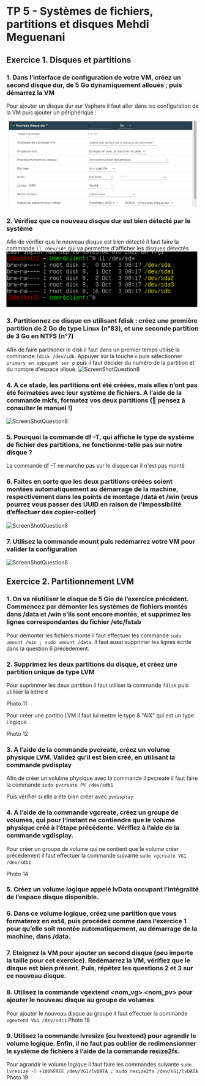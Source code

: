 # TP 5 - Systèmes de fichiers, partitions et disques Mehdi Meguenani

## Exercice 1. Disques et partitions

### 1. Dans l’interface de configuration de votre VM, créez un second disque dur, de 5 Go dynamiquement alloués ; puis démarrez la VM

Pour ajouter un disque dur sur Vsphere il faut aller dans les configuration de la VM puis ajouter un périphérique : 

![ScreenShotQuestion8](./assetp5/Q1.PNG)

### 2. Vérifiez que ce nouveau disque dur est bien détecté par le système

Afin de vérifier que le nouveau disque est bien détecté il faut faire la commande ``` ll /dev/sd* ``` qui va permettre d'afficher les disques détectés
![ScreenShotQuestion8](./assetp5/Q2.PNG)

### 3. Partitionnez ce disque en utilisant fdisk : créez une première partition de 2 Go de type Linux (n°83), et une seconde partition de 3 Go en NTFS (n°7)

Afin de faire partitioner le disk il faut dans un premier temps utilisé la commande ``` fdisk /dev/sdb ```. Appuyer sur la touche ``` n ``` puis sélectionner 
``` primary en appuyant sur p ``` puis il faut décider du numéro de la partition et du nombre d'espace alloué.
![ScreenShotQuestion8](./assetp5/Q3.PNG)

### 4. A ce stade, les partitions ont été créées, mais elles n’ont pas été formatées avec leur système de fichiers. A l’aide de la commande mkfs, formatez vos deux partitions ( pensez à consulter le manuel !)

![ScreenShotQuestion8](./assetp5/Q4.PNG)

### 5. Pourquoi la commande df -T, qui affiche le type de système de fichier des partitions, ne fonctionne-telle pas sur notre disque ?

La commande df -T ne marche pas sur le disque car il n'est pas monté 

### 6. Faites en sorte que les deux partitions créées soient montées automatiquement au démarrage de la machine, respectivement dans les points de montage /data et /win (vous pourrez vous passer des UUID en raison de l’impossibilité d’effectuer des copier-coller)
![ScreenShotQuestion8](./assetp5/Q6.PNG)

### 7. Utilisez la commande mount puis redémarrez votre VM pour valider la configuration

![ScreenShotQuestion8](./assetp5/Q7.PNG)

## Exercice 2. Partitionnement LVM

### 1. On va réutiliser le disque de 5 Gio de l’exercice précédent. Commencez par démonter les systèmes de fichiers montés dans /data et /win s’ils sont encore montés, et supprimez les lignes correspondantes du fichier /etc/fstab

Pour démonter les fichiers monté il faut effectuer les commande ``` sudo umount /win ; sudo umount /data ```. Il faut aussi supprimer les lignes écrite dans la question 6 précèdement.

### 2. Supprimez les deux partitions du disque, et créez une partition unique de type LVM

Pour suprimmer les deux partition il faut utiliser la commande ``` fdisk ``` puis utiliser la lettre ``` d ``` 

Photo 11

Pour créer une partitio LVM il faut lui mettre le type 8 "AIX" qui est un type Logique .

Photo 12


### 3. A l’aide de la commande pvcreate, créez un volume physique LVM. Validez qu’il est bien créé, en utilisant la commande pvdisplay

Afin de créer un volulme physique avec la commande il pvcreate il faut faire la commande ``` sudo pvcreate PV /dev/sdb1 ```

Puis vérifier si elle a été bien créer avec ``` pvdisplay ``` 


### 4. A l’aide de la commande vgcreate, créez un groupe de volumes, qui pour l’instant ne contiendra que le volume physique créé à l’étape précédente. Vérifiez à l’aide de la commande vgdisplay.

Pour créer un groupe de volume qui ne contient que le volume créer précèdement il faut effectuer la commande suivante ``` sudo vgcreate VG1 /dev/sdb1 ```  

Photo 14 

### 5. Créez un volume logique appelé lvData occupant l’intégralité de l’espace disque disponible.

### 6. Dans ce volume logique, créez une partition que vous formaterez en ext4, puis procédez comme dans l’exercice 1 pour qu’elle soit montée automatiquement, au démarrage de la machine, dans /data.

### 7. Eteignez la VM pour ajouter un second disque (peu importe la taille pour cet exercice). Redémarrez la VM, vérifiez que le disque est bien présent. Puis, répétez les questions 2 et 3 sur ce nouveau disque.

### 8. Utilisez la commande vgextend <nom_vg> <nom_pv> pour ajouter le nouveau disque au groupe de volumes

Pour ajouter le nouveau disque au groupe il faut effectuer la commande ``` vgextend VG1 /dev/sdc1 ```
Photo 18

### 9. Utilisez la commande lvresize (ou lvextend) pour agrandir le volume logique. Enfin, il ne faut pas oublier de redimensionner le système de fichiers à l’aide de la commande resize2fs.

Pour agrandir le volume logique il faut faire les commandes suivante ``` sudo lvresize -l +100%FREE /dev/VG1/lvDATA ; sudo resize2fs /dev/VG1/lvDATA ```
Photo 19 

